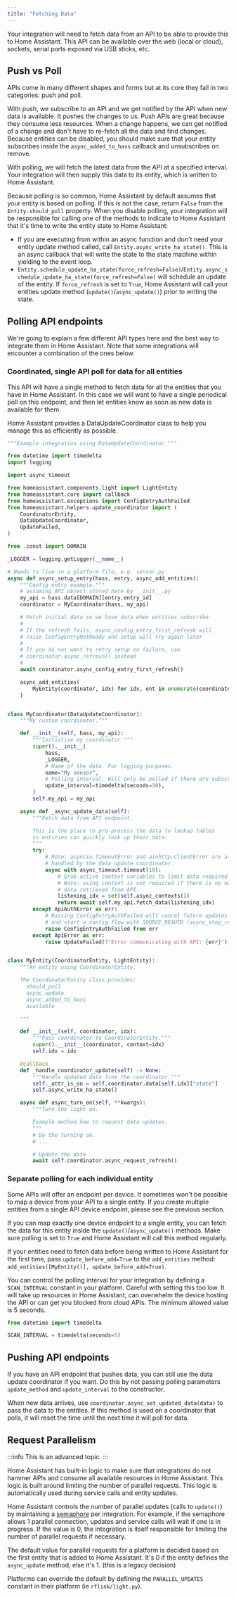 ```yaml
---
title: "Fetching Data"
---
```


Your integration will need to fetch data from an API to be able to provide this to Home Assistant. This API can be available over the web (local or cloud), sockets, serial ports exposed via USB sticks, etc.

## Push vs Poll

APIs come in many different shapes and forms but at its core they fall in two categories: push and poll.

With push, we subscribe to an API and we get notified by the API when new data is available. It pushes the changes to us. Push APIs are great because they consume less resources. When a change happens, we can get notified of a change and don't have to re-fetch all the data and find changes. Because entities can be disabled, you should make sure that your entity subscribes inside the `async_added_to_hass` callback and unsubscribes on remove.

With polling, we will fetch the latest data from the API at a specified interval. Your integration will then supply this data to its entity, which is written to Home Assistant.

Because polling is so common, Home Assistant by default assumes that your entity is based on polling. If this is not the case, return `False` from the `Entity.should_poll` property. When you disable polling, your integration will be responsible for calling one of the methods to indicate to Home Assistant that it's time to write the entity state to Home Assistant:

- If you are executing from within an async function and don't need your entity update method called, call `Entity.async_write_ha_state()`. This is an async callback that will write the state to the state machine within yielding to the event loop.
- `Entity.schedule_update_ha_state(force_refresh=False)`/`Entity.async_schedule_update_ha_state(force_refresh=False)` will schedule an update of the entity. If `force_refresh` is set to `True`, Home Assistant will call your entities update method (`update()`/`async_update()`) prior to writing the state.

## Polling API endpoints

We're going to explain a few different API types here and the best way to integrate them in Home Assistant. Note that some integrations will encounter a combination of the ones below.

### Coordinated, single API poll for data for all entities

This API will have a single method to fetch data for all the entities that you have in Home Assistant. In this case we will want to have a single periodical poll on this endpoint, and then let entities know as soon as new data is available for them.

Home Assistant provides a DataUpdateCoordinator class to help you manage this as efficiently as possible.

```python
"""Example integration using DataUpdateCoordinator."""

from datetime import timedelta
import logging

import async_timeout

from homeassistant.components.light import LightEntity
from homeassistant.core import callback
from homeassistant.exceptions import ConfigEntryAuthFailed
from homeassistant.helpers.update_coordinator import (
    CoordinatorEntity,
    DataUpdateCoordinator,
    UpdateFailed,
)

from .const import DOMAIN

_LOGGER = logging.getLogger(__name__)

# Needs to live in a platform file, e.g. sensor.py
async def async_setup_entry(hass, entry, async_add_entities):
    """Config entry example."""
    # assuming API object stored here by __init__.py
    my_api = hass.data[DOMAIN][entry.entry_id]
    coordinator = MyCoordinator(hass, my_api)

    # Fetch initial data so we have data when entities subscribe
    #
    # If the refresh fails, async_config_entry_first_refresh will
    # raise ConfigEntryNotReady and setup will try again later
    #
    # If you do not want to retry setup on failure, use
    # coordinator.async_refresh() instead
    #
    await coordinator.async_config_entry_first_refresh()

    async_add_entities(
        MyEntity(coordinator, idx) for idx, ent in enumerate(coordinator.data)
    )


class MyCoordinator(DataUpdateCoordinator):
    """My custom coordinator."""

    def __init__(self, hass, my_api):
        """Initialize my coordinator."""
        super().__init__(
            hass,
            _LOGGER,
            # Name of the data. For logging purposes.
            name="My sensor",
            # Polling interval. Will only be polled if there are subscribers.
            update_interval=timedelta(seconds=30),
        )
        self.my_api = my_api

    async def _async_update_data(self):
        """Fetch data from API endpoint.

        This is the place to pre-process the data to lookup tables
        so entities can quickly look up their data.
        """
        try:
            # Note: asyncio.TimeoutError and aiohttp.ClientError are already
            # handled by the data update coordinator.
            async with async_timeout.timeout(10):
                # Grab active context variables to limit data required to be fetched from API
                # Note: using context is not required if there is no need or ability to limit
                # data retrieved from API.
                listening_idx = set(self.async_contexts())
                return await self.my_api.fetch_data(listening_idx)
        except ApiAuthError as err:
            # Raising ConfigEntryAuthFailed will cancel future updates
            # and start a config flow with SOURCE_REAUTH (async_step_reauth)
            raise ConfigEntryAuthFailed from err
        except ApiError as err:
            raise UpdateFailed(f"Error communicating with API: {err}")


class MyEntity(CoordinatorEntity, LightEntity):
    """An entity using CoordinatorEntity.

    The CoordinatorEntity class provides:
      should_poll
      async_update
      async_added_to_hass
      available

    """

    def __init__(self, coordinator, idx):
        """Pass coordinator to CoordinatorEntity."""
        super().__init__(coordinator, context=idx)
        self.idx = idx

    @callback
    def _handle_coordinator_update(self) -> None:
        """Handle updated data from the coordinator."""
        self._attr_is_on = self.coordinator.data[self.idx]["state"]
        self.async_write_ha_state()

    async def async_turn_on(self, **kwargs):
        """Turn the light on.

        Example method how to request data updates.
        """
        # Do the turning on.
        # ...

        # Update the data
        await self.coordinator.async_request_refresh()
```

### Separate polling for each individual entity

Some APIs will offer an endpoint per device. It sometimes won't be possible to map a device from your API to a single entity. If you create multiple entities from a single API device endpoint, please see the previous section.

If you can map exactly one device endpoint to a single entity, you can fetch the data for this entity inside the `update()`/`async_update()` methods. Make sure polling is set to `True` and Home Assistant will call this method regularly.

If your entities need to fetch data before being written to Home Assistant for the first time, pass `update_before_add=True` to the `add_entities` method: `add_entities([MyEntity()], update_before_add=True)`.

You can control the polling interval for your integration by defining a `SCAN_INTERVAL` constant in your platform. Careful with setting this too low. It will take up resources in Home Assistant, can overwhelm the device hosting the API or can get you blocked from cloud APIs. The minimum allowed value is 5 seconds.

```python
from datetime import timedelta

SCAN_INTERVAL = timedelta(seconds=5)
```

## Pushing API endpoints

If you have an API endpoint that pushes data, you can still use the data update coordinator if you want. Do this by not passing polling parameters `update_method` and `update_interval` to the constructor.

When new data arrives, use `coordinator.async_set_updated_data(data)` to pass the data to the entities. If this method is used on a coordinator that polls, it will reset the time until the next time it will poll for data.

## Request Parallelism

:::info
This is an advanced topic.
:::

Home Assistant has built-in logic to make sure that integrations do not hammer APIs and consume all available resources in Home Assistant. This logic is built around limiting the number of parallel requests. This logic is automatically used during service calls and entity updates.

Home Assistant controls the number of parallel updates (calls to `update()`) by maintaining a [semaphore](https://docs.python.org/3/library/asyncio-sync.html#asyncio.Semaphore) per integration. For example, if the semaphore allows 1 parallel connection, updates and service calls will wait if one is in progress. If the value is 0, the integration is itself responsible for limiting the number of parallel requests if necessary.

The default value for parallel requests for a platform is decided based on the first entity that is added to Home Assistant. It's 0 if the entity defines the `async_update` method, else it's 1. (this is a legacy decision)

Platforms can override the default by defining the `PARALLEL_UPDATES` constant in their platform (ie `rflink/light.py`).
